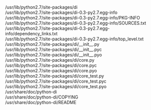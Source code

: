 /usr/lib/python2.7/site-packages/di  
/usr/lib/python2.7/site-packages/di-0.3-py2.7.egg-info  
/usr/lib/python2.7/site-packages/di-0.3-py2.7.egg-info/PKG-INFO  
/usr/lib/python2.7/site-packages/di-0.3-py2.7.egg-info/SOURCES.txt  
/usr/lib/python2.7/site-packages/di-0.3-py2.7.egg-info/dependency\_links.txt  
/usr/lib/python2.7/site-packages/di-0.3-py2.7.egg-info/top\_level.txt  
/usr/lib/python2.7/site-packages/di/\_\_init\_\_.py  
/usr/lib/python2.7/site-packages/di/\_\_init\_\_.pyc  
/usr/lib/python2.7/site-packages/di/\_\_init\_\_.pyo  
/usr/lib/python2.7/site-packages/di/core.py  
/usr/lib/python2.7/site-packages/di/core.pyc  
/usr/lib/python2.7/site-packages/di/core.pyo  
/usr/lib/python2.7/site-packages/di/core\_test.py  
/usr/lib/python2.7/site-packages/di/core\_test.pyc  
/usr/lib/python2.7/site-packages/di/core\_test.pyo  
/usr/share/doc/python-di  
/usr/share/doc/python-di/COPYING  
/usr/share/doc/python-di/README  
